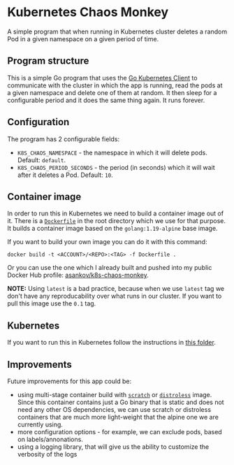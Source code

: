 # Kubernetes Chaos Monkey

A simple program that when running in Kubernetes cluster deletes a random Pod in a given namespace on a given period of time.

## Program structure

This is a simple Go program that uses the [Go Kubernetes Client](https://github.com/kubernetes/client-go) to communicate with the cluster in which the app is running,
read the pods at a given namespace and delete one of them at random.
It then sleep for a configurable period and it does the same thing again.
It runs forever.

## Configuration

The program has 2 configurable fields:

- `K8S_CHAOS_NAMESPACE` - the namespace in which it will delete pods.
  Default: `default`.
- `K8S_CHAOS_PERIOD_SECONDS` - the period (in seconds) which it will wait after it deletes a Pod.
  Default: `10`.

## Container image

In order to run this in Kubernetes we need to build a container image out of it.
There is a [`Dockerfile`](./Dockerfile) in the root directory which we use for that purpose.
It builds a container image based on the `golang:1.19-alpine` base image.

If you want to build your own image you can do it with this command:

```shell
docker build -t <ACCOUNT>/<REPO>:<TAG> -f Dockerfile .
```

Or you can use the one which I already built and pushed into my public Docker Hub profile: [asankov/k8s-chaos-monkey](https://hub.docker.com/r/asankov/k8s-chaos-monkey/tags).

**NOTE:** Using `latest` is a bad practice, because when we use `latest` tag we don't have any reproducability over what runs in our cluster.
If you want to pull this image use the `0.1` tag.

## Kubernetes

If you want to run this in Kubernetes follow the instructions in [this folder](./k8s/).

## Improvements

Future improvements for this app could be:

- using multi-stage container build with [`scratch`](https://hub.docker.com/_/scratch) or [`distroless`](https://github.com/GoogleContainerTools/distroless) image.
  Since this container contains just a Go binary that is static and does not need any other OS dependencies, we can use scratch or distroless containers
  that are much more light-weight that the alpine one we are currently using.
- more configuration options - for example, we can exclude pods, based on labels/annonations.
- using a logging library, that will give us the ability to customize the verbosity of the logs
